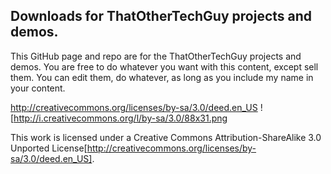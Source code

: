 Downloads for ThatOtherTechGuy projects and demos.
-
This GitHub page and repo are for the ThatOtherTechGuy projects and demos. You are free to do whatever you want with this content, except sell them. You can edit them, do whatever, as long as you include my name in your content.

http://creativecommons.org/licenses/by-sa/3.0/deed.en_US ![http://i.creativecommons.org/l/by-sa/3.0/88x31.png

This work is licensed under a Creative Commons Attribution-ShareAlike 3.0 Unported License[http://creativecommons.org/licenses/by-sa/3.0/deed.en_US].